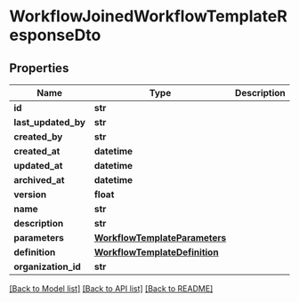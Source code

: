 # WorkflowJoinedWorkflowTemplateResponseDto

## Properties
Name | Type | Description | Notes
------------ | ------------- | ------------- | -------------
**id** | **str** |  | [optional] 
**last_updated_by** | **str** |  | [optional] 
**created_by** | **str** |  | [optional] 
**created_at** | **datetime** |  | [optional] 
**updated_at** | **datetime** |  | [optional] 
**archived_at** | **datetime** |  | [optional] 
**version** | **float** |  | [optional] 
**name** | **str** |  | 
**description** | **str** |  | [optional] 
**parameters** | [**WorkflowTemplateParameters**](WorkflowTemplateParameters.md) |  | [optional] 
**definition** | [**WorkflowTemplateDefinition**](WorkflowTemplateDefinition.md) |  | 
**organization_id** | **str** |  | 

[[Back to Model list]](../README.md#documentation-for-models) [[Back to API list]](../README.md#documentation-for-api-endpoints) [[Back to README]](../README.md)

